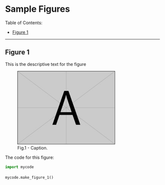 # Sample Figures

<!--
This is a good place for a description of the figures. When writing a paper, these serve well as the figure captions.

Figures can be embedded with the command 

![Caption](example-image-a.jpg "Example Image Alt")

Or with HTML, for finer control.

<figure>
    <img src="example-image-a.jpg" alt="Example Image Alt"
        title="An Example Image" width="75%" height="75%" />
    <figcaption>Fig.1 - Caption.</figcaption>
</figure>
-->

Table of Contents:
<!-- MarkdownTOC -->

- [Figure 1](#figure-1)

<!-- /MarkdownTOC -->


- - -

<a id="figure-1"></a>
## Figure 1

This is the descriptive text for the figure

<figure>
    <img src="example-image-a.jpg" alt="Example Image Alt"
        title="An Example Image" width="75%" height="75%" />
    <figcaption>Fig.1 - Caption.</figcaption>
</figure>

The code for this figure:

```python
import mycode

mycode.make_figure_1()
```
